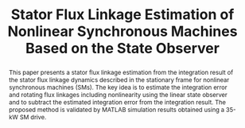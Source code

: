 ---
type: "Conference Paper"
layout: publication
group: publications
title: "Stator Flux Linkage Estimation of Nonlinear Synchronous Machines Based on the State Observer"
krtitle: "상태 관측기 기반 비선형 동기기의 고정자 쇄교자속 추정"
authors: "**Seunghun Jang**, **Kyunghwan Choi**&#42;"
domestic_or_international: "Domestic"
pubs: 
  - name: 제어로봇시스템학회 (ICROS) 2024
    doi: 
    pdf: "/static/pub/2024-Stator-Flux-StateObserver.pdf"
    state: "accepted"
pub_date: "2024-7-2" #Date of publication. Change from Biorxiv date to Journal date once accepted
image: "/static/pub/2024-Stator-Flux-StateObserver.png"
abstract: "
  This paper presents a stator flux linkage estimation from the integration result of the stator flux linkage dynamics described in the stationary frame for nonlinear synchronous machines (SMs). The key idea is to estimate the integration error and rotating flux linkages including nonlinearity using the linear state observer and to subtract the estimated integration error from the integration result. The proposed method is validated by MATLAB simulation results obtained using a 35-kW SM drive.
"
# links:
#   - name: 
#     url: 
---